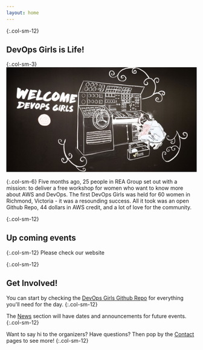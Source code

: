 ```yaml
---
layout: home
---
```



{:.col-sm-12}
## DevOps Girls is Life!

{:.col-sm-3}
![](./assets/hero-image_2560_jpg.jpg)

{:.col-sm-6}
Five months ago, 25 people in REA Group set out with a mission: to deliver a free workshop for women who want to know more about AWS and DevOps. The first DevOps Girls was held for 60 women in Richmond, Victoria - it was a resounding success.
All it took was an open Github Repo, 44 dollars in AWS credit, and a lot of love for the community.

{:.col-sm-12}
## Up coming events

{:.col-sm-12}
Please check our website

{:.col-sm-12}
## Get Involved!

You can start by checking the [DevOps Girls Github Repo](https://github.com/DevOpsGirls/devopsgirls-bootcamp) for everything you'll need for the day.
{:.col-sm-12}

The [News](News) section will have dates and announcements for future events.
{:.col-sm-12}

Want to say hi to the organizers? Have questions? Then pop by the [Contact](Contact) pages to see more!
{:.col-sm-12}
